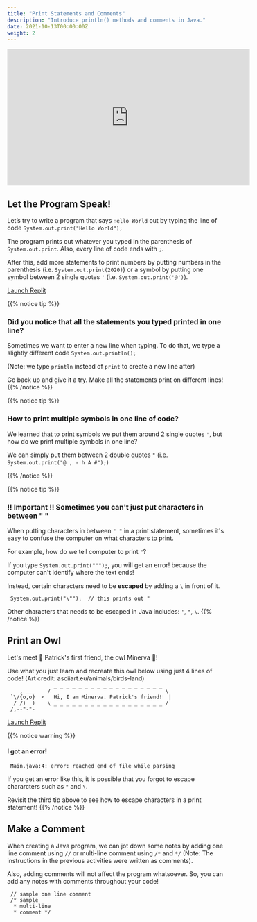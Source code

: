 ```yaml
---
title: "Print Statements and Comments"
description: "Introduce println() methods and comments in Java."
date: 2021-10-13T00:00:00Z
weight: 2
---
```


<p style="text-align: center;"><iframe width="560" height="315" src="https://www.youtube.com/embed/uYoq-4juYBY" frameborder="0" allow="accelerometer; autoplay; clipboard-write; encrypted-media; gyroscope; picture-in-picture" allowfullscreen></iframe></p>

## Let the Program Speak!

Let’s try to write a program that says `Hello World` out by typing the line of code `System.out.print("Hello World");` 

The program prints out whatever you typed in the parenthesis of `System.out.print`. Also, every line of code ends with `;`.

After this, add more statements to print numbers by putting numbers in the parenthesis (i.e. `System.out.print(2020)`) or a symbol by putting one symbol between 2 single quotes `'` (i.e. `System.out.print('@')`).

<a class="my-2 mx-4 btn btn-info" href="https://replit.com/@nuevofoundation/JavaBasicsHelloWorld" target="_blank">Launch Replit</a>

{{% notice tip %}}
### Did you notice that all the statements you typed printed in one line?

Sometimes we want to enter a new line when typing.
To do that, we type a slightly different code `System.out.println();`

(Note: we type `println` instead of `print` to create a new line after)

Go back up and give it a try. Make all the statements print on different lines!
{{% /notice %}}

{{% notice tip %}}
### How to print multiple symbols in one line of code?

We learned that to print symbols we put them around 2 single quotes `'`, but how do we print multiple symbols in one line?

We can simply put them between 2 double quotes `"` (i.e. `System.out.print("@ , - h A #");`)

{{% /notice %}}

{{% notice tip %}}
### !! Important !! Sometimes you can't just put characters in between " "

When putting characters in between `" "` in a print statement, sometimes it's easy to confuse the computer on what characters to print.

For example, how do we tell computer to print `"`?

If you type `System.out.print(""");`, you will get an error! because the computer can't identify where the text ends!

Instead, certain characters need to be <b>escaped</b> by adding a `\` in front of it.

     System.out.print("\"");  // this prints out "

Other characters that needs to be escaped in Java includes: `'`, `"`, `\`.
{{% /notice %}}

## Print an Owl

Let's meet 🐥 Patrick's first friend, the owl Minerva 🦉!

Use what you just learn and recreate this owl below using just 4 lines of code! (Art credit: asciiart.eu/animals/birds-land)

        , ___    / ‾ ‾ ‾ ‾ ‾ ‾ ‾ ‾ ‾ ‾ ‾ ‾ ‾ ‾ ‾ ‾ ‾ ‾ \
     `\/{o,o}  <   Hi, I am Minerva. Patrick's friend!  |
      / /)  )    \ _ _ _ _ _ _ _ _ _ _ _ _ _ _ _ _ _ _ /
     /,--"-"- 


<a class="my-2 mx-4 btn btn-info" href="https://replit.com/@nuevofoundation/JavaBasicsOwl" target="_blank">Launch Replit</a>

{{% notice warning %}}
#### I got an error!
     
     Main.java:4: error: reached end of file while parsing
If you get an error like this, it is possible that you forgot to escape chararcters such as `"` and `\`.

Revisit the third tip above to see how to escape characters in a print statement!
{{% /notice %}}

## Make a Comment

When creating a Java program, we can jot down some notes by adding one line comment using `//` or multi-line comment using `/*` and `*/` (Note: The instructions in the previous activities were written as comments).

Also, adding comments will not affect the program whatsoever. So, you can add any notes with comments throughout your code!

     // sample one line comment
     /* sample
      * multi-line
      * comment */
